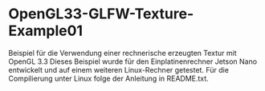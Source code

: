 # OpenGL33-GLFW-Texture-Example01
Beispiel für die Verwendung einer rechnerische erzeugten Textur mit OpenGL 3.3
Dieses Beispiel wurde für den Einplatinenrechner Jetson Nano entwickelt und auf einem weiteren Linux-Rechner getestet.
Für die Compilierung unter Linux folge der Anleitung in README.txt.
